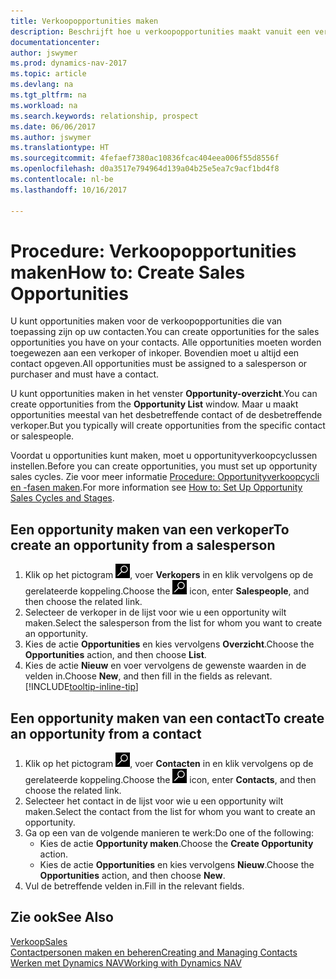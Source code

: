 ```yaml
---
title: Verkoopopportunities maken
description: Beschrijft hoe u verkoopopportunities maakt vanuit een verkoper of contact in Dynamics NAV.
documentationcenter: 
author: jswymer
ms.prod: dynamics-nav-2017
ms.topic: article
ms.devlang: na
ms.tgt_pltfrm: na
ms.workload: na
ms.search.keywords: relationship, prospect
ms.date: 06/06/2017
ms.author: jswymer
ms.translationtype: HT
ms.sourcegitcommit: 4fefaef7380ac10836fcac404eea006f55d8556f
ms.openlocfilehash: d0a3517e794964d139a04b25e5ea7c9acf1bd4f8
ms.contentlocale: nl-be
ms.lasthandoff: 10/16/2017

---
```

# <a name="how-to-create-sales-opportunities"></a><span data-ttu-id="c6d72-103">Procedure: Verkoopopportunities maken</span><span class="sxs-lookup"><span data-stu-id="c6d72-103">How to: Create Sales Opportunities</span></span>
<span data-ttu-id="c6d72-104">U kunt opportunities maken voor de verkoopopportunities die van toepassing zijn op uw contacten.</span><span class="sxs-lookup"><span data-stu-id="c6d72-104">You can create opportunities for the sales opportunities you have on your contacts.</span></span> <span data-ttu-id="c6d72-105">Alle opportunities moeten worden toegewezen aan een verkoper of inkoper. Bovendien moet u altijd een contact opgeven.</span><span class="sxs-lookup"><span data-stu-id="c6d72-105">All opportunities must be assigned to a salesperson or purchaser and must have a contact.</span></span>

<span data-ttu-id="c6d72-106">U kunt opportunities maken in het venster **Opportunity-overzicht**.</span><span class="sxs-lookup"><span data-stu-id="c6d72-106">You can create opportunities from the **Opportunity List** window.</span></span> <span data-ttu-id="c6d72-107">Maar u maakt opportunities meestal van het desbetreffende contact of de desbetreffende verkoper.</span><span class="sxs-lookup"><span data-stu-id="c6d72-107">But you typically will create opportunities from the specific contact or salespeople.</span></span>

<span data-ttu-id="c6d72-108">Voordat u opportunities kunt maken, moet u opportunityverkoopcyclussen instellen.</span><span class="sxs-lookup"><span data-stu-id="c6d72-108">Before you can create opportunities, you must set up opportunity sales cycles.</span></span> <span data-ttu-id="c6d72-109">Zie voor meer informatie [Procedure: Opportunityverkoopcycli en -fasen maken](marketing-how-setup-opportunity-sales-cycles-stages.md).</span><span class="sxs-lookup"><span data-stu-id="c6d72-109">For more information see [How to: Set Up Opportunity Sales Cycles and Stages](marketing-how-setup-opportunity-sales-cycles-stages.md).</span></span>

## <a name="to-create-an-opportunity-from-a-salesperson"></a><span data-ttu-id="c6d72-110">Een opportunity maken van een verkoper</span><span class="sxs-lookup"><span data-stu-id="c6d72-110">To create an opportunity from a salesperson</span></span>
1. <span data-ttu-id="c6d72-111">Klik op het pictogram ![Zoeken naar pagina of rapport](media/ui-search/search_small.png "pictogram Zoeken naar pagina of rapport"), voer **Verkopers** in en klik vervolgens op de gerelateerde koppeling.</span><span class="sxs-lookup"><span data-stu-id="c6d72-111">Choose the ![Search for Page or Report](media/ui-search/search_small.png "Search for Page or Report icon") icon, enter **Salespeople**, and then choose the related link.</span></span>
2. <span data-ttu-id="c6d72-112">Selecteer de verkoper in de lijst voor wie u een opportunity wilt maken.</span><span class="sxs-lookup"><span data-stu-id="c6d72-112">Select the salesperson from the list for whom you want to create an opportunity.</span></span>
3. <span data-ttu-id="c6d72-113">Kies de actie **Opportunities** en kies vervolgens **Overzicht**.</span><span class="sxs-lookup"><span data-stu-id="c6d72-113">Choose the **Opportunities** action, and then choose **List**.</span></span>
4. <span data-ttu-id="c6d72-114">Kies de actie **Nieuw** en voer vervolgens de gewenste waarden in de velden in.</span><span class="sxs-lookup"><span data-stu-id="c6d72-114">Choose **New**, and then fill in the fields as relevant.</span></span> [!INCLUDE[tooltip-inline-tip](includes/tooltip-inline-tip_md.md)]  



## <a name="to-create-an-opportunity-from-a-contact"></a><span data-ttu-id="c6d72-115">Een opportunity maken van een contact</span><span class="sxs-lookup"><span data-stu-id="c6d72-115">To create an opportunity from a contact</span></span>
1. <span data-ttu-id="c6d72-116">Klik op het pictogram ![Zoeken naar pagina of rapport](media/ui-search/search_small.png "pictogram Zoeken naar pagina of rapport"), voer **Contacten** in en klik vervolgens op de gerelateerde koppeling.</span><span class="sxs-lookup"><span data-stu-id="c6d72-116">Choose the ![Search for Page or Report](media/ui-search/search_small.png "Search for Page or Report icon") icon, enter **Contacts**, and then choose the related link.</span></span>
2. <span data-ttu-id="c6d72-117">Selecteer het contact in de lijst voor wie u een opportunity wilt maken.</span><span class="sxs-lookup"><span data-stu-id="c6d72-117">Select the contact from the list for whom you want to create an opportunity.</span></span>
3. <span data-ttu-id="c6d72-118">Ga op een van de volgende manieren te werk:</span><span class="sxs-lookup"><span data-stu-id="c6d72-118">Do one of the following:</span></span>
   * <span data-ttu-id="c6d72-119">Kies de actie **Opportunity maken**.</span><span class="sxs-lookup"><span data-stu-id="c6d72-119">Choose the **Create Opportunity** action.</span></span>
   * <span data-ttu-id="c6d72-120">Kies de actie **Opportunities** en kies vervolgens **Nieuw**.</span><span class="sxs-lookup"><span data-stu-id="c6d72-120">Choose the  **Opportunities** action, and then choose **New**.</span></span>
4. <span data-ttu-id="c6d72-121">Vul de betreffende velden in.</span><span class="sxs-lookup"><span data-stu-id="c6d72-121">Fill in the relevant fields.</span></span>

## <a name="see-also"></a><span data-ttu-id="c6d72-122">Zie ook</span><span class="sxs-lookup"><span data-stu-id="c6d72-122">See Also</span></span>
[<span data-ttu-id="c6d72-123">Verkoop</span><span class="sxs-lookup"><span data-stu-id="c6d72-123">Sales</span></span>](sales-manage-sales.md)  
[<span data-ttu-id="c6d72-124">Contactpersonen maken en beheren</span><span class="sxs-lookup"><span data-stu-id="c6d72-124">Creating and Managing Contacts</span></span>](marketing-contacts.md)  
[<span data-ttu-id="c6d72-125">Werken met Dynamics NAV</span><span class="sxs-lookup"><span data-stu-id="c6d72-125">Working with Dynamics NAV</span></span>](ui-work-product.md)

